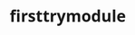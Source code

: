# firsttrymodule
<!DOCTYPE html>
<html lang="en">
<head>
    <meta charset="UTF-8">
    <meta name="viewport" content="width=device-width, initial-scale=1.0">
    <title>Your Name | Professional Portfolio</title>
    <style>
        /* Global Styles */
        * {
            margin: 0;
            padding: 0;
            box-sizing: border-box;
            font-family: 'Segoe UI', Tahoma, Geneva, Verdana, sans-serif;
        }
        
        body {
            line-height: 1.6;
            color: #333;
            background-color: #f9f9f9;
        }
        
        a {
            text-decoration: none;
            color: #2c3e50;
        }
        
        .container {
            max-width: 1100px;
            margin: 0 auto;
            padding: 0 20px;
        }
        
        /* Header */
        header {
            background: #2c3e50;
            color: #fff;
            padding: 20px 0;
            position: fixed;
            width: 100%;
            top: 0;
            z-index: 1000;
        }
        
        header .container {
            display: flex;
            justify-content: space-between;
            align-items: center;
        }
        
        header h1 {
            font-size: 24px;
        }
        
        nav ul {
            display: flex;
            list-style: none;
        }
        
        nav ul li {
            margin-left: 20px;
        }
        
        nav ul li a {
            color: #fff;
            font-weight: 500;
            transition: color 0.3s;
        }
        
        nav ul li a:hover {
            color: #3498db;
        }
        
        /* Hero Section */
        .hero {
            height: 100vh;
            display: flex;
            align-items: center;
            text-align: center;
            background: linear-gradient(rgba(0, 0, 0, 0.7), rgba(0, 0, 0, 0.7)), url('https://via.placeholder.com/1920x1080') no-repeat center center/cover;
            color: #fff;
            padding-top: 80px;
        }
        
        .hero-content {
            max-width: 800px;
            margin: 0 auto;
        }
        
        .hero h2 {
            font-size: 48px;
            margin-bottom: 20px;
        }
        
        .hero p {
            font-size: 20px;
            margin-bottom: 30px;
        }
        
        .btn {
            display: inline-block;
            background: #3498db;
            color: #fff;
            padding: 10px 30px;
            border-radius: 5px;
            font-weight: 500;
            transition: background 0.3s;
        }
        
        .btn:hover {
            background: #2980b9;
        }
        
        /* About Section */
        .section {
            padding: 80px 0;
        }
        
        .section-title {
            text-align: center;
            margin-bottom: 50px;
            font-size: 36px;
            color: #2c3e50;
        }
        
        .about-content {
            display: flex;
            align-items: center;
            gap: 40px;
        }
        
        .about-img {
            flex: 1;
            border-radius: 10px;
            overflow: hidden;
        }
        
        .about-img img {
            width: 100%;
            height: auto;
            display: block;
        }
        
        .about-text {
            flex: 1;
        }
        
        .about-text h3 {
            font-size: 24px;
            margin-bottom: 20px;
            color: #2c3e50;
        }
        
        .about-text p {
            margin-bottom: 15px;
        }
        
        /* Skills Section */
        .skills-container {
            display: grid;
            grid-template-columns: repeat(auto-fit, minmax(250px, 1fr));
            gap: 30px;
        }
        
        .skill {
            background: #fff;
            padding: 30px;
            border-radius: 5px;
            box-shadow: 0 5px 15px rgba(0, 0, 0, 0.1);
            text-align: center;
            transition: transform 0.3s;
        }
        
        .skill:hover {
            transform: translateY(-10px);
        }
        
        .skill i {
            font-size: 50px;
            color: #3498db;
            margin-bottom: 20px;
        }
        
        .skill h3 {
            margin-bottom: 15px;
            color: #2c3e50;
        }
        
        /* Projects Section */
        .projects-container {
            display: grid;
            grid-template-columns: repeat(auto-fit, minmax(300px, 1fr));
            gap: 30px;
        }
        
        .project {
            background: #fff;
            border-radius: 5px;
            overflow: hidden;
            box-shadow: 0 5px 15px rgba(0, 0, 0, 0.1);
        }
        
        .project-img {
            height: 200px;
            overflow: hidden;
        }
        
        .project-img img {
            width: 100%;
            height: 100%;
            object-fit: cover;
            transition: transform 0.5s;
        }
        
        .project:hover .project-img img {
            transform: scale(1.1);
        }
        
        .project-info {
            padding: 20px;
        }
        
        .project-info h3 {
            margin-bottom: 10px;
            color: #2c3e50;
        }
        
        .project-info p {
            margin-bottom: 15px;
        }
        
        /* Contact Section */
        .contact-form {
            max-width: 600px;
            margin: 0 auto;
            background: #fff;
            padding: 30px;
            border-radius: 5px;
            box-shadow: 0 5px 15px rgba(0, 0, 0, 0.1);
        }
        
        .form-group {
            margin-bottom: 20px;
        }
        
        .form-group label {
            display: block;
            margin-bottom: 5px;
            font-weight: 500;
        }
        
        .form-group input,
        .form-group textarea {
            width: 100%;
            padding: 10px;
            border: 1px solid #ddd;
            border-radius: 5px;
        }
        
        .form-group textarea {
            height: 150px;
        }
        
        /* Footer */
        footer {
            background: #2c3e50;
            color: #fff;
            text-align: center;
            padding: 20px 0;
        }
        
        .social-links {
            margin-bottom: 20px;
        }
        
        .social-links a {
            color: #fff;
            margin: 0 10px;
            font-size: 20px;
            transition: color 0.3s;
        }
        
        .social-links a:hover {
            color: #3498db;
        }
        
        /* Responsive */
        @media (max-width: 768px) {
            .about-content {
                flex-direction: column;
            }
            
            .hero h2 {
                font-size: 36px;
            }
            
            .hero p {
                font-size: 18px;
            }
        }
    </style>
    <link rel="stylesheet" href="https://cdnjs.cloudflare.com/ajax/libs/font-awesome/6.0.0-beta3/css/all.min.css">
</head>
<body>
    <!-- Header -->
    <header>
        <div class="container">
            <h1>Your Name</h1>
            <nav>
                <ul>
                    <li><a href="#home">Home</a></li>
                    <li><a href="#about">About</a></li>
                    <li><a href="#skills">Skills</a></li>
                    <li><a href="#projects">Projects</a></li>
                    <li><a href="#contact">Contact</a></li>
                </ul>
            </nav>
        </div>
    </header>

    <!-- Hero Section -->
    <section id="home" class="hero">
        <div class="container">
            <div class="hero-content">
                <h2>Hello, I'm Your Name</h2>
                <p>A passionate [Your Profession] specializing in [Your Specialization]. I create beautiful, functional websites and applications.</p>
                <a href="#projects" class="btn">View My Work</a>
            </div>
        </div>
    </section>

    <!-- About Section -->
    <section id="about" class="section">
        <div class="container">
            <h2 class="section-title">About Me</h2>
            <div class="about-content">
                <div class="about-img">
                    <img src="https://via.placeholder.com/400x500" alt="Your Name">
                </div>
                <div class="about-text">
                    <h3>Who Am I?</h3>
                    <p>I'm a [Your Profession] with [X] years of experience in the industry. I specialize in [Your Specializations] and have worked with clients from various sectors.</p>
                    <p>My journey in [Your Field] began when [Your Story]. Since then, I've been passionate about creating solutions that are not only functional but also provide great user experiences.</p>
                    <p>When I'm not coding or designing, you can find me [Your Hobbies]. I believe in continuous learning and staying updated with the latest technologies and trends in the industry.</p>
                    <a href="#" class="btn">Download Resume</a>
                </div>
            </div>
        </div>
    </section>

    <!-- Skills Section -->
    <section id="skills" class="section">
        <div class="container">
            <h2 class="section-title">My Skills</h2>
            <div class="skills-container">
                <div class="skill">
                    <i class="fas fa-code"></i>
                    <h3>Web Development</h3>
                    <p>Building responsive and interactive websites using modern technologies like HTML5, CSS3, JavaScript, and frameworks.</p>
                </div>
                <div class="skill">
                    <i class="fas fa-paint-brush"></i>
                    <h3>UI/UX Design</h3>
                    <p>Creating intuitive and visually appealing user interfaces with a focus on user experience principles.</p>
                </div>
                <div class="skill">
                    <i class="fas fa-mobile-alt"></i>
                    <h3>Mobile Development</h3>
                    <p>Developing cross-platform mobile applications using frameworks like React Native or Flutter.</p>
                </div>
                <div class="skill">
                    <i class="fas fa-database"></i>
                    <h3>Database Management</h3>
                    <p>Designing and implementing efficient database structures with SQL and NoSQL solutions.</p>
                </div>
            </div>
        </div>
    </section>

    <!-- Projects Section -->
    <section id="projects" class="section">
        <div class="container">
            <h2 class="section-title">My Projects</h2>
            <div class="projects-container">
                <div class="project">
                    <div class="project-img">
                        <img src="https://via.placeholder.com/600x400" alt="Project 1">
                    </div>
                    <div class="project-info">
                        <h3>E-commerce Website</h3>
                        <p>A fully responsive e-commerce platform with product listings, cart functionality, and secure checkout.</p>
                        <a href="#" class="btn">View Project</a>
                    </div>
                </div>
                <div class="project">
                    <div class="project-img">
                        <img src="https://via.placeholder.com/600x400" alt="Project 2">
                    </div>
                    <div class="project-info">
                        <h3>Task Management App</h3>
                        <p>A productivity application for managing tasks with drag-and-drop functionality and team collaboration.</p>
                        <a href="#" class="btn">View Project</a>
                    </div>
                </div>
                <div class="project">
                    <div class="project-img">
                        <img src="https://via.placeholder.com/600x400" alt="Project 3">
                    </div>
                    <div class="project-info">
                        <h3>Portfolio Website</h3>
                        <p>A custom portfolio website for a photographer with gallery, blog, and contact features.</p>
                        <a href="#" class="btn">View Project</a>
                    </div>
                </div>
            </div>
        </div>
    </section>

    <!-- Contact Section -->
    <section id="contact" class="section">
        <div class="container">
            <h2 class="section-title">Get In Touch</h2>
            <div class="contact-form">
                <form>
                    <div class="form-group">
                        <label for="name">Name</label>
                        <input type="text" id="name" name="name" required>
                    </div>
                    <div class="form-group">
                        <label for="email">Email</label>
                        <input type="email" id="email" name="email" required>
                    </div>
                    <div class="form-group">
                        <label for="subject">Subject</label>
                        <input type="text" id="subject" name="subject" required>
                    </div>
                    <div class="form-group">
                        <label for="message">Message</label>
                        <textarea id="message" name="message" required></textarea>
                    </div>
                    <button type="submit" class="btn">Send Message</button>
                </form>
            </div>
        </div>
    </section>

    <!-- Footer -->
    <footer>
        <div class="container">
            <div class="social-links">
                <a href="#"><i class="fab fa-github"></i></a>
                <a href="#"><i class="fab fa-linkedin"></i></a>
                <a href="#"><i class="fab fa-twitter"></i></a>
                <a href="#"><i class="fab fa-instagram"></i></a>
            </div>
            <p>&copy; 2023 Your Name. All Rights Reserved.</p>
        </div>
    </footer>
</body>
</html>
